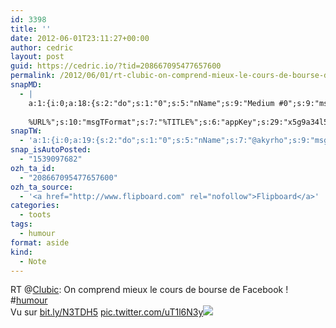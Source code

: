 ```yaml
---
id: 3398
title: ''
date: 2012-06-01T23:11:27+00:00
author: cedric
layout: post
guid: https://cedric.io/?tid=208667095477657600
permalink: /2012/06/01/rt-clubic-on-comprend-mieux-le-cours-de-bourse-de-facebook-humourvu-sur-bit-ly-n3tdh5-pic-twitter-com-ut1l6n3y/
snapMD:
  - |
    a:1:{i:0;a:18:{s:2:"do";s:1:"0";s:5:"nName";s:9:"Medium #0";s:9:"msgFormat";s:19:"%FULLTEXT%
    
    %URL%";s:10:"msgTFormat";s:7:"%TITLE%";s:6:"appKey";s:29:"x5g9a34l5z294i5y2q284e4g54454";s:6:"appSec";s:85:"d3h0a44e4s2b4i5u2r234m5f5b4v2l5q2a444h574347464a454x2w20374447494c484b4w2c464f5u2d4z2";s:8:"inclTags";s:1:"1";s:7:"fltrsOn";i:0;s:5:"fltrs";a:0:{}s:7:"proxyOn";i:0;s:7:"useSURL";i:0;s:1:"v";i:350;s:4:"publ";s:1:"0";s:11:"accessToken";s:65:"2353413aa5437433e5648ccf74a16119308317c52d1a24d8ed99f26add037528a";s:12:"appAppUserID";s:65:"104b21fd8da79171a6e7bf800d03b4b761204f242935e05d2d86850a6b1635f77";s:14:"appAppUserName";s:26:"Cédric Bousmanne (akyrho)";s:13:"appAppUserURL";s:26:"https://medium.com/@akyrho";s:7:"pubList";a:0:{}}}
snapTW:
  - 'a:1:{i:0;a:19:{s:2:"do";s:1:"0";s:5:"nName";s:7:"@akyrho";s:9:"msgFormat";s:26:"%TITLE%. %EXCERPT% - %URL%";s:6:"appKey";s:55:"x5g9a8325v2y475r3c4m48584n53446p423r3r5u3e356j5j3k4r2p3";s:6:"appSec";s:105:"d3h0a94o46415u594v3q5l5n5l4r4x474x4j484o473u4i5w2m4k494z2k344n306n5r3l5v2s554p4n3p3k45495c3z4v4d3m3u5w525";s:7:"fltrsOn";i:0;s:5:"fltrs";a:0:{}s:7:"proxyOn";i:0;s:7:"useSURL";i:0;s:1:"v";i:350;s:5:"twURL";s:25:"http://twitter.com/akyrho";s:11:"accessToken";s:50:"6678782-Eyg60SCeh7762DEIsYtTPD5GVeOuSN8ATMdF2Lpppe";s:14:"accessTokenSec";s:45:"PgGDCbcYLJnR5esZjY9ID72A33mUNCYnQwaQTBsojSJNa";s:5:"tw140";i:0;s:10:"riComments";s:1:"1";s:11:"riCommentsM";s:1:"1";s:12:"riCommentsAA";s:1:"1";s:8:"attchImg";s:1:"1";s:9:"wpImgSize";s:4:"full";}}'
snap_isAutoPosted:
  - "1539097682"
ozh_ta_id:
  - "208667095477657600"
ozh_ta_source:
  - '<a href="http://www.flipboard.com" rel="nofollow">Flipboard</a>'
categories:
  - toots
tags:
  - humour
format: aside
kind:
  - Note
---
```

RT <span class="username username_linked">@<a href="https://twitter.com/Clubic" title="Clubic">Clubic</a></span>: On comprend mieux le cours de bourse de Facebook ! <span class="hashtag hashtag_local">#<a href="https://cedric.io/tag/humour/">humour</a><br /> Vu sur <a href="http://bit.ly/N3TDH5" title="http://bit.ly/N3TDH5" class="link link_untco">bit.ly/N3TDH5</a> <a href="https://twitter.com/Clubic/status/208602180175925248/photo/1" title="https://twitter.com/Clubic/status/208602180175925248/photo/1" class="link link_untco link_untco_image">pic.twitter.com/uT1l6N3y</a><span class="embed_image embed_image_yes"><a href="https://twitter.com/Clubic/status/208602180175925248/photo/1"><img src="https://i1.wp.com/pbs.twimg.com/media/AuUak-FCEAA0U1M.jpg?w=900&#038;ssl=1" data-recalc-dims="1" /></a></span></p>